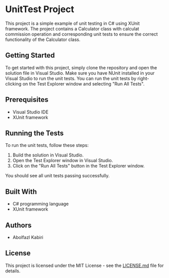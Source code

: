 # UnitTest Project

This project is a simple example of unit testing in C# using XUnit framework. The project contains a Calculator class with calculat commission operation and corresponding unit tests to ensure the correct functionality of the Calculator class.

## Getting Started

To get started with this project, simply clone the repository and open the solution file in Visual Studio. Make sure you have NUnit installed in your Visual Studio to run the unit tests. You can run the unit tests by right-clicking on the Test Explorer window and selecting "Run All Tests".

## Prerequisites

- Visual Studio IDE
- XUnit framework

## Running the Tests

To run the unit tests, follow these steps:
1. Build the solution in Visual Studio.
2. Open the Test Explorer window in Visual Studio.
3. Click on the "Run All Tests" button in the Test Explorer window.

You should see all unit tests passing successfully.

## Built With

- C# programming language
- XUnit framework

## Authors

- Abolfazl Kabiri

## License

This project is licensed under the MIT License - see the [LICENSE.md](LICENSE.md) file for details.
